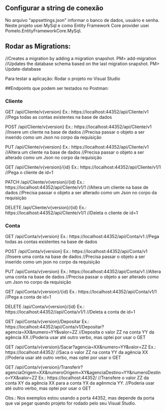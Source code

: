## Configurar a string de conexão
No arquivo "appsettings.json" informar o banco de dados, usuário e senha.
Neste projeto usei MySql e como Entity Framework Core provider usei Pomelo.EntityFrameworkCore.MySql.

## Rodar as Migrations:
//Creates a migration by adding a migration snapshot.
PM> add-migration <migration name>
//Updates the database schema based on the last migration snapshot.
PM> Update-database

Para testar a aplicação:
Rodar o projeto no Visual Studio

##Endpoints que podem ser testados no Postman:

### Cliente

GET
  /api/Cliente/v{version}
  Ex.: https://localhost:44352/api/Cliente/v1
  //Pega todas as contas existentes na base de dados

POST
/api/Cliente/v{version}
Ex.: https://localhost:44352/api/Cliente/v1
//Insere um cliente na base de dados
//Precisa passar o objeto a ser inserido como um Json no corpo da requisição

PUT
/api/Cliente/v{version}
Ex.: https://localhost:44352/api/Cliente/v1
//Altera um cliente na base de dados
//Precisa passar o objeto a ser alterado como um Json no corpo da requisição

GET
/api/Cliente/v{version}/{id}
Ex.: https://localhost:44352/api/Cliente/v1/1
//Pega o cliente de id=1

PATCH
/api/Cliente/v{version}/{id}
Ex.: https://localhost:44352/api/Cliente/v1/1
//Altera um cliente na base de dados
//Precisa passar o objeto a ser alterado como um Json no corpo da requisição

DELETE
/api/Cliente/v{version}/{id}
Ex.: https://localhost:44352/api/Cliente/v1/1
//Deleta o cliente de id=1


### Conta

GET
/api/Conta/v{version}
Ex.: https://localhost:44352/api/Conta/v1
//Pega todas as contas existentes na base de dados

POST
/api/Conta/v{version}
Ex.: https://localhost:44352/api/Conta/v1
//Insere uma conta na base de dados
//Precisa passar o objeto a ser inserido como um json no corpo da requisição

PUT
/api/Conta/v{version}
Ex.: https://localhost:44352/api/Conta/v1
//Altera uma conta na base de dados
//Precisa passar o objeto a ser alterado como um Json no corpo da requisição

GET
/api/Conta/v{version}/{id}
Ex.: https://localhost:44352/api/Conta/v1/1
//Pega a conta de id=1

DELETE
/api/Conta/v{version}/{id}
Ex.: https://localhost:44352//api/Conta/v1/1
//Deleta a conta de id=1

GET
/api/Conta/v{version}/Depositar
Ex.: https://localhost:44352/api/Conta/v1/Depositar?agencia=XX&numero=YY&valor=ZZ
//Deposita o valor ZZ na conta YY da agência XX
//Poderia usar até outro verbo, mas optei por usar o GET

GET
/api/Conta/v{version}/Sacar?agencia=XX&numero=YY&valor=ZZ
Ex.: https://localhost:44352/
//Saca o valor ZZ na conta YY da agência XX
//Poderia usar até outro verbo, mas optei por usar o GET

GET
/api/Conta/v{version}/Transferir?agenciaOrigem=XX&numeroOrigem=XY&agenciaDestino=YY&numeroDestino=YX&valor=ZZ
Ex.: https://localhost:44352/
//Transfere o valor ZZ da conta XY da agência XX para a conta YX da agênmcia YY.
//Poderia usar até outro verbo, mas optei por usar o GET

Obs.: Nos exemplos estou usando a porta 44352, mas depende da porta que vai pegar quando projeto for rodado pelo seu Visual Studio.
